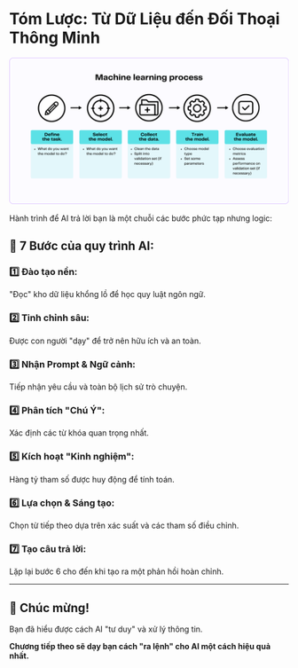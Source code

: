 # Tóm Lược: Từ Dữ Liệu đến Đối Thoại Thông Minh

![AI Workflow Diagram](../../images/chapter-2/2.10-ai-workflow-diagram.png)

Hành trình để AI trả lời bạn là một chuỗi các bước phức tạp nhưng logic:

## 🔄 **7 Bước của quy trình AI:**

### 1️⃣ **Đào tạo nền:**
"Đọc" kho dữ liệu khổng lồ để học quy luật ngôn ngữ.

### 2️⃣ **Tinh chỉnh sâu:**
Được con người "dạy" để trở nên hữu ích và an toàn.

### 3️⃣ **Nhận Prompt & Ngữ cảnh:**
Tiếp nhận yêu cầu và toàn bộ lịch sử trò chuyện.

### 4️⃣ **Phân tích "Chú Ý":**
Xác định các từ khóa quan trọng nhất.

### 5️⃣ **Kích hoạt "Kinh nghiệm":**
Hàng tỷ tham số được huy động để tính toán.

### 6️⃣ **Lựa chọn & Sáng tạo:**
Chọn từ tiếp theo dựa trên xác suất và các tham số điều chỉnh.

### 7️⃣ **Tạo câu trả lời:**
Lặp lại bước 6 cho đến khi tạo ra một phản hồi hoàn chỉnh.

---

## 🎉 **Chúc mừng!**
Bạn đã hiểu được cách AI "tư duy" và xử lý thông tin.

**Chương tiếp theo sẽ dạy bạn cách "ra lệnh" cho AI một cách hiệu quả nhất.**